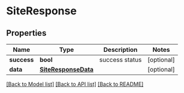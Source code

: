 # SiteResponse

## Properties
Name | Type | Description | Notes
------------ | ------------- | ------------- | -------------
**success** | **bool** | success status | [optional] 
**data** | [**SiteResponseData**](SiteResponseData.md) |  | [optional] 

[[Back to Model list]](../README.md#documentation-for-models) [[Back to API list]](../README.md#documentation-for-api-endpoints) [[Back to README]](../README.md)

